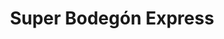---
title: "Super Bodegón Express"
url: /ciudad-guayana-puerto-ordaz/super-bodegon-express/
shop: Supermarkt
---
